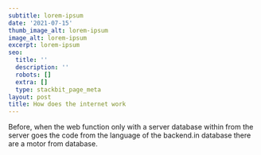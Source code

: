 ```yaml
---
subtitle: lorem-ipsum
date: '2021-07-15'
thumb_image_alt: lorem-ipsum
image_alt: lorem-ipsum
excerpt: lorem-ipsum
seo:
  title: ''
  description: ''
  robots: []
  extra: []
  type: stackbit_page_meta
layout: post
title: How does the internet work
---
```

Before, when the web function only with a server database within from the server goes the code from the language of the backend.in database there are a motor from database.
